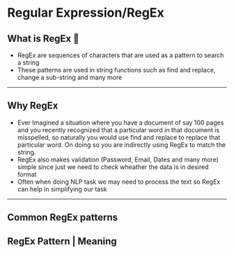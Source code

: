 # Regular Expression/RegEx


## What is RegEx 🤔

* RegEx are sequences of characters that are used as a pattern to search a string
* These patterns are used in string functions such as find and replace, change a sub-string and many more

-----------------------------------------------------------------------------------------------------------------------------------------------------------------------------------

## Why RegEx

* Ever Imagined a situation where you have a document of say 100 pages and you recently recognized that a particular word in that document is misspelled, so naturally you would     use find and replace to replace that particular word. On doing so you are indirectly using RegEx to match the string.
* RegEx also makes validation (Password, Email, Dates and many more) simple since just we need to check wheather the data is in desired format
* Often when doing NLP task we may need to process the text so RegEx can help in simplifying our task

-----------------------------------------------------------------------------------------------------------------------------------------------------------------------------------

## Common RegEx patterns 

RegEx Pattern    | Meaning
----------------------------





